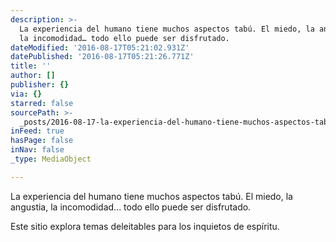 ```yaml
---
description: >-
  La experiencia del humano tiene muchos aspectos tabú. El miedo, la angustia,
  la incomodidad… todo ello puede ser disfrutado. 
dateModified: '2016-08-17T05:21:02.931Z'
datePublished: '2016-08-17T05:21:26.771Z'
title: ''
author: []
publisher: {}
via: {}
starred: false
sourcePath: >-
  _posts/2016-08-17-la-experiencia-del-humano-tiene-muchos-aspectos-tabu-el-mie.md
inFeed: true
hasPage: false
inNav: false
_type: MediaObject

---
```

La experiencia del humano tiene muchos aspectos tabú. El miedo, la angustia, la incomodidad... todo ello puede ser disfrutado. 

Este sitio explora temas deleitables para los inquietos de espíritu.